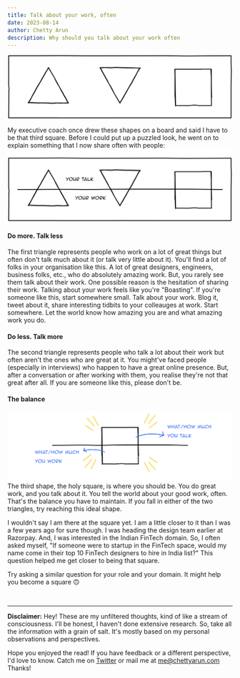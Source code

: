 ```yaml
---
title: Talk about your work, often
date: 2023-08-14
author: Chetty Arun
description: Why should you talk about your work often
---
```


![Shapes](shapes.svg)

My executive coach once drew these shapes on a board and said I have to be that third square. Before I could put up a puzzled look, he went on to explain something that I now share often with people: 
![Talk vs Work](talkvswork.svg)
#### Do more. Talk less
The first triangle represents people who work on a lot of great things but often don't talk much about it (or talk very little about it). You'll find a lot of folks in your organisation like this. A lot of great designers, engineers, business folks, etc., who do absolutely amazing work. But, you rarely see them talk about their work. One possible reason is the hesitation of sharing their work. Talking about your work feels like you're "Boasting". If you're someone like this, start somewhere small. Talk about your work. Blog it, tweet about it, share interesting tidbits to your colleauges at work. Start somewhere. Let the world know how amazing you are and what amazing work you do.

#### Do less. Talk more
The second triangle represents people who talk a lot about their work but often aren't the ones who are great at it. You might've faced people (especially in interviews) who happen to have a great online presence. But, after a conversation or after working with them, you realise they're not that great after all. If you are someone like this, please don't be. 

#### The balance
![The square](the-square.svg)
The third shape, the holy square, is where you should be. You do great work, and you talk about it. You tell the world about your good work, often. That's the balance you have to maintain. If you fall in either of the two triangles, try reaching this ideal shape. 

I wouldn't say I am there at the square yet. I am a little closer to it than I was a few years ago for sure though. I was heading the design team earlier at Razorpay. And, I was interested in the Indian FinTech domain. So, I often asked myself, "If someone were to startup in the FinTech space, would my name come in their top 10 FinTech designers to hire in India list?" This question helped me get closer to being that square. 

Try asking a similar question for your role and your domain. It might help you become a square 🙃

<br>

---

**Disclaimer:** Hey! These are my unfiltered thoughts, kind of like a stream of consciousness. I'll be honest, I haven't done extensive research. So, take all the information with a grain of salt. It's mostly based on my personal observations and perspectives. 

Hope you enjoyed the read! If you have feedback or a different perspective, I'd love to know. Catch me on [Twitter](https://twitter.com/ChettyArun) or mail me at [me@chettyarun.com](mailto:me@chettyarun.com?Subject=Feedback) Thanks!